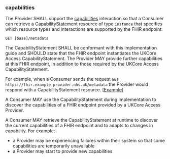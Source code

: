 ### capabilities
The Provider SHALL support the [capabilities](https://hl7.org/fhir/R4/http.html#capabilities) interaction so that
a Consumer can retrieve a [CapabilityStatement](https://hl7.org/fhir/R4/capabilitystatement.html) resource of type
`instance` that specifies which resource types and interactions are supported by the FHIR endpoint:
```
GET [base]/metadata
```
The CapabilityStatement SHALL be conformant with this implementation guide and SHOULD state that the FHIR endpoint instantiates the UKCore Access CapabilityStatement.
The Provider MAY provide further capabilities at this FHIR endpoint, in addition to those required by the UKCore Access CapabilityStatement.


For example, when a Consumer sends the request `GET https://fhir.example-provider.nhs.uk/metadata`
the Provider would respond with a CapabilityStatement resource. [[Example](CapabilityStatement-UKCoreAccessProvider-instance.html)]

A Consumer MAY use the CapabilityStatement during implementation to discover the capabilities of a FHIR endpoint provided by a UKCore Access Provider.

A Consumer MAY retrieve the CapabilityStatement at runtime to discover the current capabilities of a FHIR endpoint and 
to adapts to changes in capability. For example:
- a Provider may be experiencing failures within their system so that some capabilities are temporarily unavailable 
- a Provider may start to provide new capabilities
